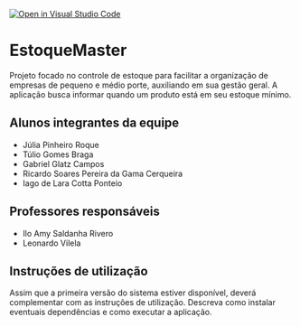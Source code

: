 [![Open in Visual Studio Code](https://classroom.github.com/assets/open-in-vscode-718a45dd9cf7e7f842a935f5ebbe5719a5e09af4491e668f4dbf3b35d5cca122.svg)](https://classroom.github.com/online_ide?assignment_repo_id=10811720&assignment_repo_type=AssignmentRepo)
# EstoqueMaster
Projeto focado no controle de estoque para facilitar a organização de empresas de pequeno e médio porte, auxiliando em sua gestão geral. A aplicação busca informar quando um produto está em seu estoque mínimo.

## Alunos integrantes da equipe

* Júlia Pinheiro Roque
* Túlio Gomes Braga
* Gabriel Glatz Campos
* Ricardo Soares Pereira da Gama Cerqueira
* Iago de Lara Cotta Ponteio

## Professores responsáveis

* Ilo Amy Saldanha Rivero
* Leonardo Vilela

## Instruções de utilização

Assim que a primeira versão do sistema estiver disponível, deverá complementar com as instruções de utilização. Descreva como instalar eventuais dependências e como executar a aplicação.
